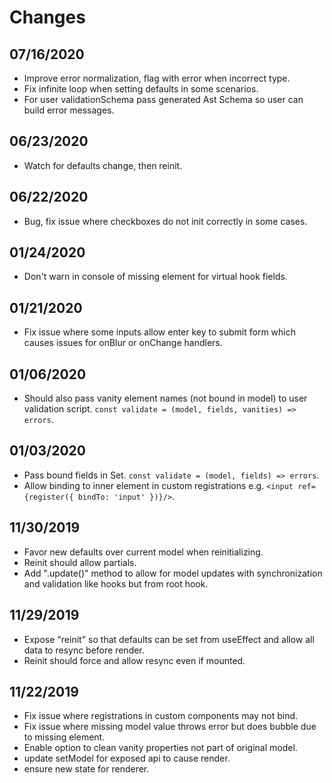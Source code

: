 # Changes

## 07/16/2020

- Improve error normalization, flag with error when incorrect type.
- Fix infinite loop when setting defaults in some scenarios.
- For user validationSchema pass generated Ast Schema so user can build error messages.

## 06/23/2020

- Watch for defaults change, then reinit.

## 06/22/2020

- Bug, fix issue where checkboxes do not init correctly in some cases.

## 01/24/2020

- Don't warn in console of missing element for virtual hook fields.

## 01/21/2020

- Fix issue where some inputs allow enter key to submit form which causes issues for onBlur or onChange handlers.

## 01/06/2020

- Should also pass vanity element names (not bound in model) to user validation script. `const validate = (model, fields, vanities) => errors`.

## 01/03/2020

- Pass bound fields in Set. `const validate = (model, fields) => errors`.
- Allow binding to inner element in custom registrations e.g. `<input ref={register({ bindTo: 'input' })}/>`.

## 11/30/2019

- Favor new defaults over current model when reinitializing.
- Reinit should allow partials.
- Add ".update()" method to allow for model updates with synchronization and validation like hooks but from root hook.

## 11/29/2019

- Expose "reinit" so that defaults can be set from useEffect and allow all data to resync before render.
- Reinit should force and allow resync even if mounted.

## 11/22/2019

- Fix issue where registrations in custom components may not bind.
- Fix issue where missing model value throws error but does bubble due to missing element.
- Enable option to clean vanity properties not part of original model.
- update setModel for exposed api to cause render.
- ensure new state for renderer.